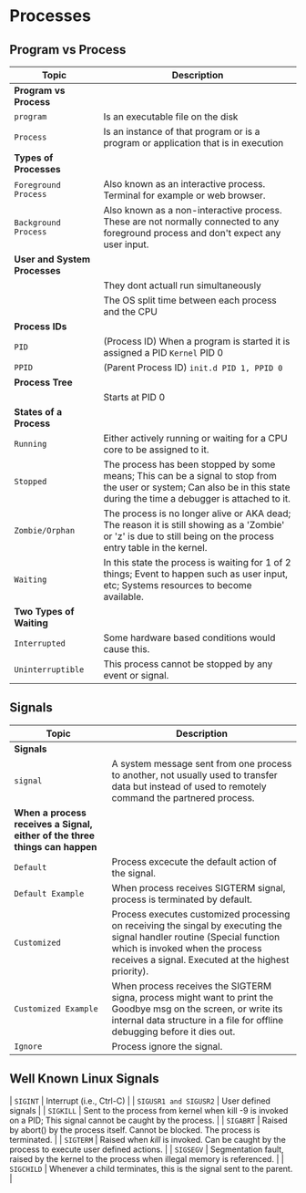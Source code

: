 # Processes

## Program vs Process

| **Topic**   | **Description**   |
| --------------|-------------------|
| **Program vs Process** |
| `program` | Is an executable file on the disk |
| `Process` | Is an instance of that program or is a program or application that is in execution |
| **Types of Processes** |
| `Foreground Process` | Also known as an interactive process. Terminal for example or web browser. |
| `Background Process` | Also known as a non-interactive process. These are not normally connected to any foreground process and don't expect any user input. |
| **User and System Processes** |
| | They dont actuall run simultaneously |
| | The OS split time between each process and the CPU |
| **Process IDs** |
| `PID` | (Process ID) When a program is started it is assigned a PID `Kernel` PID 0 |
| `PPID` | (Parent Process ID) `init.d PID 1, PPID 0` |
| **Process Tree** |
| | Starts at PID 0 |
| **States of a Process** |
| `Running`| Either actively running or waiting for a CPU core to be assigned to it. |
| `Stopped` | The process has been stopped by some means; This can be a signal to stop from the user or system; Can also be in this state during the time a debugger is attached to it. |
| `Zombie/Orphan` | The process is no longer alive or AKA dead; The reason it is still showing as a 'Zombie' or 'z' is due to still being on the process entry table in the kernel. |
| `Waiting` | In this state the process is waiting for 1 of 2 things; Event to happen such as user input, etc; Systems resources to become available. |
| **Two Types of Waiting**| 
| `Interrupted` | Some hardware based conditions would cause this. |
| `Uninterruptible` | This process cannot be stopped by any event or signal. |


## Signals

| **Topic**   | **Description**   |
| --------------|-------------------|
| **Signals** |
| `signal` | A system message sent from one process to another, not usually used to transfer data but instead of used to remotely command the partnered process. |
| **When a process receives a Signal, either of the **three** things can happen** |
| `Default` | Process excecute the default action of the signal. |
|  `Default Example` | When process receives SIGTERM signal, process is terminated by default. |
| `Customized`  | Process executes customized processing on receiving the singal by executing the signal handler routine (Special function which is invoked when the process receives a signal. Executed at the highest priority). |
| `Customized Example` | When process receives the SIGTERM signa, process might want to print the Goodbye msg on the screen, or write its internal data structure in a file for offline debugging before it dies out. |
| `Ignore` | Process ignore the signal. |

## Well Known Linux Signals

|  `SIGINT`  | Interrupt (i.e., Ctrl-C) |
|  `SIGUSR1 and SIGUSR2`  | User defined signals |
|  `SIGKILL`  | Sent to the process from kernel when kill -9 is invoked on a PID; This signal cannot be caught by the process. |
|  `SIGABRT`  | Raised by abort() by the process itself. Cannot be blocked. The process is terminated. |
|  `SIGTERM`  | Raised when *kill* is invoked. Can be caught by the process to execute user defined actions. | 
|  `SIGSEGV`  | Segmentation fault, raised by the kernel to the process when illegal memory is referenced. |
|  `SIGCHILD`  | Whenever a child terminates, this is the signal sent to the parent. |
